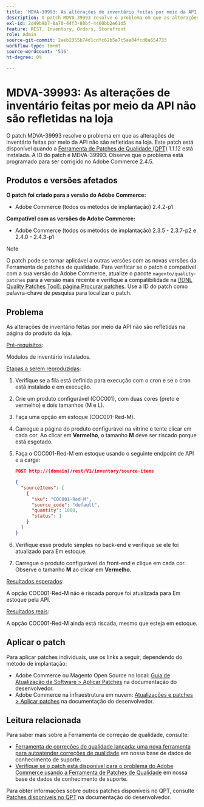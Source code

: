 ```yaml
---
title: 'MDVA-39993: As alterações de inventário feitas por meio da API não são refletidas na loja'
description: O patch MDVA-39993 resolve o problema em que as alterações de inventário feitas por meio da API não são refletidas na loja. Este patch está disponível quando a [Ferramenta de correções de qualidade (QPT)](/help/announcements/adobe-commerce-announcements/magento-quality-patches-released-new-tool-to-self-serve-quality-patches.md) 1.1.12 está instalada. A ID do patch é MDVA-39993. Observe que o problema está programado para ser corrigido no Adobe Commerce 2.4.5.
exl-id: 2d49b9b7-8a70-44f3-80bf-4460bb2e61d5
feature: REST, Inventory, Orders, Storefront
role: Admin
source-git-commit: 2aeb2355b74d1cdfc62b5e7c5aa04fcd0a654733
workflow-type: tm+mt
source-wordcount: '516'
ht-degree: 0%

---
```


# MDVA-39993: As alterações de inventário feitas por meio da API não são refletidas na loja

O patch MDVA-39993 resolve o problema em que as alterações de inventário feitas por meio da API não são refletidas na loja. Este patch está disponível quando a [Ferramenta de Patches de Qualidade (QPT)](/help/announcements/adobe-commerce-announcements/magento-quality-patches-released-new-tool-to-self-serve-quality-patches.md) 1.1.12 está instalada. A ID do patch é MDVA-39993. Observe que o problema está programado para ser corrigido no Adobe Commerce 2.4.5.

## Produtos e versões afetados

**O patch foi criado para a versão do Adobe Commerce:**

* Adobe Commerce (todos os métodos de implantação) 2.4.2-p1

**Compatível com as versões do Adobe Commerce:**

* Adobe Commerce (todos os métodos de implantação) 2.3.5 - 2.3.7-p2 e 2.4.0 - 2.4.3-p1

>[!NOTE]
>
>O patch pode se tornar aplicável a outras versões com as novas versões da Ferramenta de patches de qualidade. Para verificar se o patch é compatível com a sua versão do Adobe Commerce, atualize o pacote `magento/quality-patches` para a versão mais recente e verifique a compatibilidade na [[!DNL Quality Patches Tool]: página Procurar patches](https://experienceleague.adobe.com/tools/commerce-quality-patches/index.html). Use a ID do patch como palavra-chave de pesquisa para localizar o patch.

## Problema

As alterações de inventário feitas por meio da API não são refletidas na página do produto da loja.

<u>Pré-requisitos</u>:

Módulos de inventário instalados.

<u>Etapas a serem reproduzidas</u>:

1. Verifique se a fila está definida para execução com o cron e se o cron está instalado e em execução.
1. Crie um produto configurável (COC001), com duas cores (preto e vermelho) e dois tamanhos (M e L).
1. Faça uma opção em estoque (COC001-Red-M).
1. Carregue a página do produto configurável na vitrine e tente clicar em cada cor. Ao clicar em **Vermelho**, o tamanho **M** deve ser riscado porque está esgotado.
1. Faça o COC001-Red-M em estoque usando o seguinte endpoint de API e a carga:

   ```json
   POST http://{domain}/rest/V1/inventory/source-items
   
   {
     "sourceItems": [
       {
         "sku": "COC001-Red-M",
         "source_code": "default",
         "quantity": 1000,
         "status": 1
       }
     ]
   }
   ```

1. Verifique esse produto simples no back-end e verifique se ele foi atualizado para Em estoque.
1. Carregue o produto configurável do front-end e clique em cada cor. Observe o tamanho **M** ao clicar em **Vermelho**.

<u>Resultados esperados</u>:

A opção COC001-Red-M não é riscada porque foi atualizada para Em estoque pela API.

<u>Resultados reais</u>:

A opção COC001-Red-M ainda está riscada, mesmo que esteja em estoque.

## Aplicar o patch

Para aplicar patches individuais, use os links a seguir, dependendo do método de implantação:

* Adobe Commerce ou Magento Open Source no local: [Guia de Atualização de Software > Aplicar Patches](https://experienceleague.adobe.com/en/docs/commerce-operations/tools/quality-patches-tool/usage) na documentação do desenvolvedor.
* Adobe Commerce na infraestrutura em nuvem: [Atualizações e patches > Aplicar patches](https://experienceleague.adobe.com/en/docs/commerce-cloud-service/user-guide/develop/upgrade/apply-patches) na documentação do desenvolvedor.

## Leitura relacionada

Para saber mais sobre a Ferramenta de correção de qualidade, consulte:

* [Ferramenta de correções de qualidade lançada: uma nova ferramenta para autoatender correções de qualidade](/help/announcements/adobe-commerce-announcements/magento-quality-patches-released-new-tool-to-self-serve-quality-patches.md) em nossa base de dados de conhecimento de suporte.
* [Verifique se o patch está disponível para o problema do Adobe Commerce usando a Ferramenta de Patches de Qualidade](/help/support-tools/patches-available-in-qpt-tool/check-patch-for-magento-issue-with-magento-quality-patches.md) em nossa base de dados de conhecimento de suporte.

Para obter informações sobre outros patches disponíveis no QPT, consulte [Patches disponíveis no QPT](https://experienceleague.adobe.com/tools/commerce-quality-patches/index.html) na documentação do desenvolvedor.
